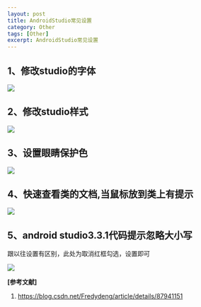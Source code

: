 ```yaml
---
layout: post
title: AndroidStudio常见设置
category: Other
tags: [Other]
excerpt: AndroidStudio常见设置
---
```


## 1、修改studio的字体 ##

![](http://www.nangongyibin.com/assets/images/Android/Other/12.png)


## 2、修改studio样式  ##

![](http://www.nangongyibin.com/assets/images/Android/Other/13.png)


## 3、设置眼睛保护色  ##


![](http://www.nangongyibin.com/assets/images/Android/Other/14.png)

## 4、快速查看类的文档,当鼠标放到类上有提示  ##


![](http://www.nangongyibin.com/assets/images/Android/Other/15.png)

## 5、android studio3.3.1代码提示忽略大小写 ##

跟以往设置有区别，此处为取消红框勾选，设置即可

![](http://www.nangongyibin.com/assets/images/Android/Other/16.png)


**[参考文献]**

1. <https://blog.csdn.net/Fredydeng/article/details/87941151>